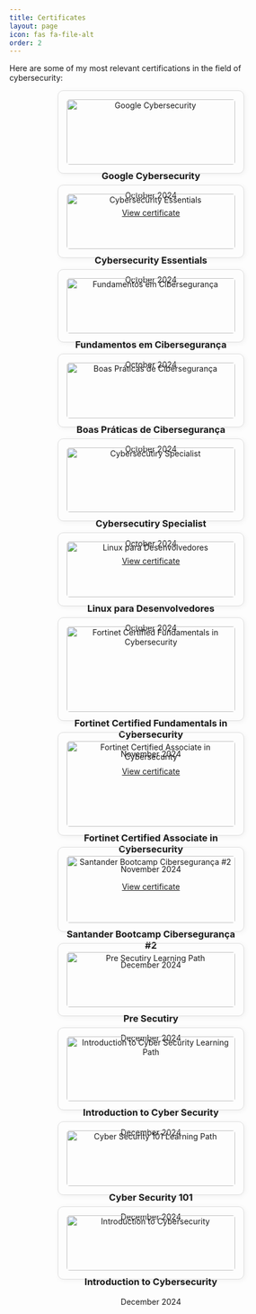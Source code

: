```yaml
---
title: Certificates
layout: page
icon: fas fa-file-alt
order: 2
---
```


Here are some of my most relevant certifications in the field of cybersecurity:

<div style="display: flex; flex-wrap: wrap; gap: 20px; justify-content: center;">

  <!-- Card 1 -->
  <div style="border: 1px solid #ddd; border-radius: 10px; width: 300px; padding: 15px; text-align: center; box-shadow: 2px 2px 10px rgba(0,0,0,0.05);">
    <img src="/assets/img/certificates/Google.jpg" alt="Google Cybersecurity" style="width: 100%; border-radius: 5px;">
    <h3 style="margin-top: 10px;">Google Cybersecurity</h3>
    <p>October 2024</p>
    <a href="https://coursera.org/verify/professional-cert/3LNBIS3F62LQ" target="_blank">View certificate</a>
  </div>

  <!-- Card 2 -->
  <div style="border: 1px solid #ddd; border-radius: 10px; width: 300px; padding: 15px; text-align: center; box-shadow: 2px 2px 10px rgba(0,0,0,0.05);">
    <img src="assets/img/certificates/Cyber Essentials.jpg" alt="Cybersecurity Essentials" style="width: 100%; border-radius: 5px;">
    <h3 style="margin-top: 10px;">Cybersecurity Essentials</h3>
    <p>October 2024</p>
  </div>

  <!-- Card 3 -->
  <div style="border: 1px solid #ddd; border-radius: 10px; width: 300px; padding: 15px; text-align: center; box-shadow: 2px 2px 10px rgba(0,0,0,0.05);">
    <img src="assets/img/certificates/Fundamentos em Cibersegurança.jpg" alt="Fundamentos em Cibersegurança" style="width: 100%; border-radius: 5px;">
    <h3 style="margin-top: 10px;">Fundamentos em Cibersegurança</h3>
    <p>October 2024</p>
  </div>

  <!-- Card 4 -->
  <div style="border: 1px solid #ddd; border-radius: 10px; width: 300px; padding: 15px; text-align: center; box-shadow: 2px 2px 10px rgba(0,0,0,0.05);">
    <img src="assets/img/certificates/Boas Práticas de Cibersegurança.jpg" alt="Boas Práticas de Cibersegurança" style="width: 100%; border-radius: 5px;">
    <h3 style="margin-top: 10px;">Boas Práticas de Cibersegurança</h3>
    <p>October 2024</p>
  </div>

  <!-- Card 5 -->
  <div style="border: 1px solid #ddd; border-radius: 10px; width: 300px; padding: 15px; text-align: center; box-shadow: 2px 2px 10px rgba(0,0,0,0.05);">
    <img src="assets/img/certificates/Cyber Specialist.jpg" alt="Cybersecutiry Specialist" style="width: 100%; border-radius: 5px;">
    <h3 style="margin-top: 10px;">Cybersecutiry Specialist</h3>
    <p>October 2024</p>
    <a href="https://academy.hackershive.io/verificar/joGIwfjsg9/" target="_blank">View certificate</a>
  </div>

  <!-- Card 6 -->
  <div style="border: 1px solid #ddd; border-radius: 10px; width: 300px; padding: 15px; text-align: center; box-shadow: 2px 2px 10px rgba(0,0,0,0.05);">
    <img src="assets/img/certificates/Linux.jpg" alt="Linux para Desenvolvedores" style="width: 100%; border-radius: 5px;">
    <h3 style="margin-top: 10px;">Linux para Desenvolvedores</h3>
    <p>October 2024</p>
  </div>

  <!-- Card 7 -->
  <div style="border: 1px solid #ddd; border-radius: 10px; width: 300px; padding: 15px; text-align: center; box-shadow: 2px 2px 10px rgba(0,0,0,0.05);">
    <img src="assets/img/certificates/Fort1.jpg" alt="Fortinet Certified Fundamentals in Cybersecurity" style="width: 100%; border-radius: 5px;">
    <h3 style="margin-top: 10px;">Fortinet Certified Fundamentals in Cybersecurity</h3>
    <p>November 2024</p>
    <a href="https://training.fortinet.com/admin/tool/certificate/index.php" target="_blank">View certificate</a>
  </div>

  <!-- Card 7 -->
  <div style="border: 1px solid #ddd; border-radius: 10px; width: 300px; padding: 15px; text-align: center; box-shadow: 2px 2px 10px rgba(0,0,0,0.05);">
    <img src="assets/img/certificates/Fort2.jpg" alt="Fortinet Certified Associate in Cybersecurity" style="width: 100%; border-radius: 5px;">
    <h3 style="margin-top: 10px;">Fortinet Certified Associate in Cybersecurity</h3>
    <p>November 2024</p>
    <a href="https://training.fortinet.com/admin/tool/certificate/index.php" target="_blank">View certificate</a>
  </div>

  <!-- Card 8 -->
  <div style="border: 1px solid #ddd; border-radius: 10px; width: 300px; padding: 15px; text-align: center; box-shadow: 2px 2px 10px rgba(0,0,0,0.05);">
    <img src="assets/img/certificates/Santander.jpg" alt="Santander Bootcamp Cibersegurança #2" style="width: 100%; border-radius: 5px;">
    <h3 style="margin-top: 10px;">Santander Bootcamp Cibersegurança #2</h3>
    <p>December 2024</p>
  </div>

  <!-- Card 9 -->
  <div style="border: 1px solid #ddd; border-radius: 10px; width: 300px; padding: 15px; text-align: center; box-shadow: 2px 2px 10px rgba(0,0,0,0.05);">
    <img src="assets/img/certificates/Try1.jpg" alt="Pre Secutiry Learning Path" style="width: 100%; border-radius: 5px;">
    <h3 style="margin-top: 10px;">Pre Secutiry</h3>
    <p>December 2024</p>
  </div>

  <!-- Card 10 -->
  <div style="border: 1px solid #ddd; border-radius: 10px; width: 300px; padding: 15px; text-align: center; box-shadow: 2px 2px 10px rgba(0,0,0,0.05);">
    <img src="assets/img/certificates/Try2.jpg" alt="Introduction to Cyber Security Learning Path" style="width: 100%; border-radius: 5px;">
    <h3 style="margin-top: 10px;">Introduction to Cyber Security</h3>
    <p>December 2024</p>
  </div>

  <!-- Card 11 -->
  <div style="border: 1px solid #ddd; border-radius: 10px; width: 300px; padding: 15px; text-align: center; box-shadow: 2px 2px 10px rgba(0,0,0,0.05);">
    <img src="assets/img/certificates/Try3.jpg" alt="Cyber Security 101 Learning Path" style="width: 100%; border-radius: 5px;">
    <h3 style="margin-top: 10px;">Cyber Security 101</h3>
    <p>December 2024</p>
  </div>

  <!-- Card 12 -->
  <div style="border: 1px solid #ddd; border-radius: 10px; width: 300px; padding: 15px; text-align: center; box-shadow: 2px 2px 10px rgba(0,0,0,0.05);">
    <img src="assets/img/certificates/Cisco.jpg" alt="Introduction to Cybersecurity" style="width: 100%; border-radius: 5px;">
    <h3 style="margin-top: 10px;">Introduction to Cybersecurity</h3>
    <p>December 2024</p>
  </div>

</div>
